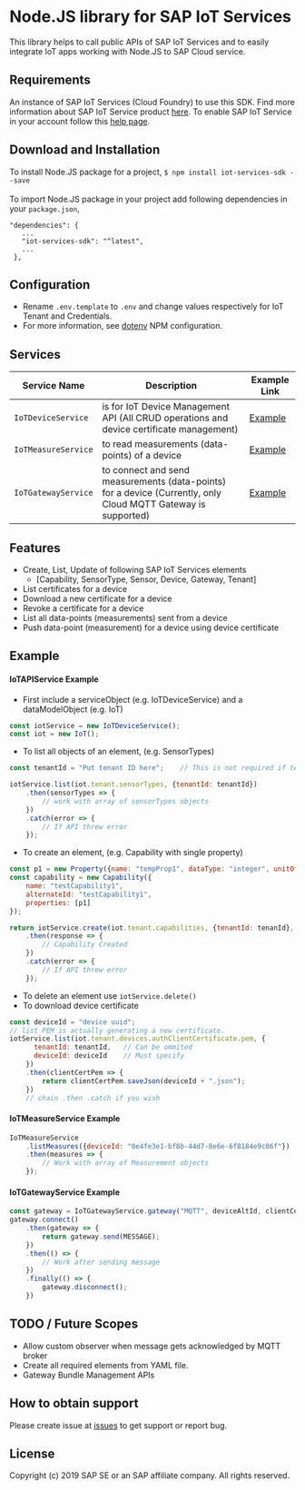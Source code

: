 # Node.JS library for SAP IoT Services
This library helps to call public APIs of SAP IoT Services and to easily integrate IoT apps working with Node.JS to SAP Cloud service.

## Requirements

An instance of SAP IoT Services (Cloud Foundry) to use this SDK. 
Find more information about SAP IoT Service product [here](https://cloudplatform.sap.com/capabilities/product-info.SAP-Cloud-Platform-Internet-of-Things.48b79cfa-3d49-4a42-9249-e589696691ae.html). To enable SAP IoT Service in your account follow this [help page](https://help.sap.com/viewer/c48328a1bee749da9902d52f080dba0d/Cloud/en-US). 

## Download and Installation

To install Node.JS package for a project,
```$ npm install iot-services-sdk --save```
<br></br>
To import Node.JS package in your project add following dependencies in your ```package.json```,
```
"dependencies": {
   ...
   "iot-services-sdk": "^latest",
   ...
 },
```

## Configuration
- Rename ```.env.template``` to ```.env``` and change values respectively for IoT Tenant and Credentials.
- For more information, see [dotenv](https://www.npmjs.com/package/dotenv) NPM configuration.

## Services
**Service Name** | **Description** | **Example Link**
----------------- | ----------- | ----------
```IoTDeviceService``` | is for IoT Device Management API (All CRUD operations and device certificate management) | [Example](#iotapiservice-example)
```IoTMeasureService``` | to read measurements (data-points) of a device | [Example](#iotmeasureservice-example)
```IoTGatewayService``` | to connect and send measurements (data-points) for a device (Currently, only Cloud MQTT Gateway is supported) | [Example](#iotgatewayservice-example)

## Features
* Create, List, Update of following SAP IoT Services elements
  * [Capability, SensorType, Sensor, Device, Gateway, Tenant]
* List certificates for a device
* Download a new certificate for a device
* Revoke a certificate for a device
* List all data-points (measurements) sent from a device
* Push data-point (measurement) for a device using device certificate

## Example ##
#### IoTAPIService Example ####
- First include a serviceObject (e.g. IoTDeviceService) and a dataModelObject (e.g. IoT)
```javascript
const iotService = new IoTDeviceService();
const iot = new IoT();
```
- To list all objects of an element, (e.g. SensorTypes)
```javascript
const tenantId = "Put tenant ID here";    // This is not required if tenant ID is specified in .env file

iotService.list(iot.tenant.sensorTypes, {tenantId: tenantId})
    .then(sensorTypes => {
        // work with array of sensorTypes objects
    })
    .catch(error => {
        // If API threw error
    });
```

- To create an element, (e.g. Capability with single property)
```javascript
const p1 = new Property({name: "tempProp1", dataType: "integer", unitOfMeasure: "c"});
const capability = new Capability({
    name: "testCapability1",
    alternateId: "testCapability1",
    properties: [p1]
});

return iotService.create(iot.tenant.capabilities, {tenantId: tenanId}, capability)
    .then(response => {
        // Capability Created
    })
    .catch(error => {
        // If API threw error
    });
```
- To delete an element use ```iotService.delete()```
- To download device certificate
```javascript
const deviceId = "device uuid";
// list PEM is actually generating a new certificate.
iotService.list(iot.tenant.devices.authClientCertificate.pem, {
      tenantId: tenantId,   // Can be ommited
      deviceId: deviceId    // Must specify
    })
    .then(clientCertPem => {
        return clientCertPem.saveJson(deviceId + ".json");
    })
    // chain .then .catch if you wish
```


#### IoTMeasureService Example ####
```javascript
IoTMeasureService
    .listMeasures({deviceId: "0e4fe3e1-bf8b-44d7-8e6e-6f8184e9c06f"})
    .then(measures => {
        // Work with array of Measurement objects
    });
```

#### IoTGatewayService Example ####
```javascript
const gateway = IoTGatewayService.gateway("MQTT", deviceAltId, clientCert);
gateway.connect()
    .then(gateway => {
        return gateway.send(MESSAGE);
    })
    .then(() => {
        // Work after sending message
    })
    .finally(() => {
        gateway.disconnect();
    })
```

## TODO / Future Scopes
- Allow custom observer when message gets acknowledged by MQTT broker
- Create all required elements from YAML file.
- Gateway Bundle Management APIs

## How to obtain support

Please create issue at [issues](issues) to get support or report bug.

## License

Copyright (c) 2019 SAP SE or an SAP affiliate company. All rights reserved.
